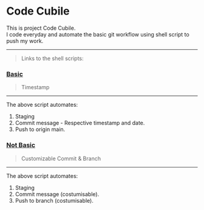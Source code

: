 # Code Cubile
This is project Code Cubile.   
I code everyday and automate the basic git workflow using shell script to push my work.  

---
> Links to the shell scripts:   
### [Basic](./git-automation-scripts/basic.sh)
> Timestamp
---
The above script automates: 
1. Staging 
2. Commit message - Respective timestamp and date.
3. Push to origin main.

### [Not Basic](./git-automation-scripts/costum.sh)
> Customizable Commit & Branch
---
The above script automates: 
1. Staging 
2. Commit message (costumisable).
3. Push to branch (costumisable).